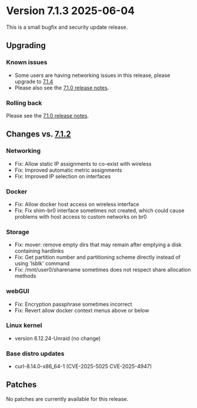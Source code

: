 # Version 7.1.3 2025-06-04

This is a small bugfix and security update release.

## Upgrading

### Known issues

* Some users are having networking issues in this release, please upgrade to [7.1.4](7.1.4.md)
* Please also see the [7.1.0 release notes](7.1.0.md#known-issues).

### Rolling back

Please see the [7.1.0 release notes](7.1.0.md#rolling-back).

## Changes vs. [7.1.2](7.1.2.md)

### Networking

* Fix: Allow static IP assignments to co-exist with wireless
* Fix: Improved automatic metric assignments
* Fix: Improved IP selection on interfaces

### Docker

* Fix: Allow docker host access on wireless interface
* Fix: Fix shim-br0 interface sometimes not created, which could cause problems with host access to custom networks on br0

### Storage

* Fix: mover: remove empty dirs that may remain after emptying a disk containing hardlinks
* Fix: Get partition number and partitioning scheme directly instead of using 'lsblk' command
* Fix: /mnt/user0/sharename sometimes does not respect share allocation methods

### webGUI

* Fix: Encryption passphrase sometimes incorrect
* Fix: Revert allow docker context menus above or below

### Linux kernel

* version 6.12.24-Unraid (no change)

### Base distro updates

* curl-8.14.0-x86_64-1 (CVE-2025-5025 CVE-2025-4947)

## Patches

No patches are currently available for this release.
